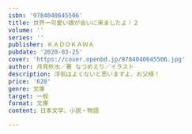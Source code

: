 ```yaml
---
isbn: '9784040645506'
title: 世界一可愛い娘が会いに来ましたよ！２
volume: ''
series: ''
publisher: ＫＡＤＯＫＡＷＡ
pubdate: '2020-03-25'
cover: 'https://cover.openbd.jp/9784040645506.jpg'
author: 月見秋水／著 なつめえり／イラスト
description: 浮気はよくないと思いますよ、お父様！
price: '620'
genre: 文庫
target: 一般
format: 文庫
content: 日本文学、小説・物語

---
```

